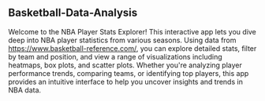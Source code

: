 ## Basketball-Data-Analysis


Welcome to the NBA Player Stats Explorer! This interactive app lets you dive deep into NBA player statistics from various seasons. Using data from https://www.basketball-reference.com/, you can explore detailed stats, filter by team and position, and view a range of visualizations including heatmaps, box plots, and scatter plots. Whether you're analyzing player performance trends, comparing teams, or identifying top players, this app provides an intuitive interface to help you uncover insights and trends in NBA data.
